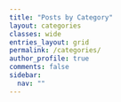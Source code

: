 ```yaml
---
title: "Posts by Category"
layout: categories
classes: wide
entries_layout: grid
permalink: /categories/
author_profile: true
comments: false
sidebar:
  nav: ""
---
```

